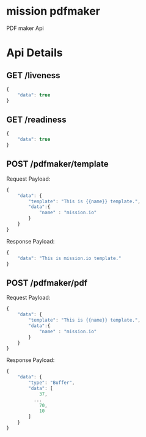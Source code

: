 # mission pdfmaker
PDF maker Api


# Api Details

## GET /liveness
```javascript
{
    "data": true
}
```
## GET /readiness
```javascript
{
    "data": true
}
```
## POST /pdfmaker/template
Request Payload: 
```javascript
{
	"data": {
		"template": "This is {{name}} template.",
		"data":{
			"name" : "mission.io"
		}
	}
}
```
Response Payload: 
```javascript
{
    "data": "This is mission.io template."
}

```
## POST /pdfmaker/pdf
Request Payload: 

```javascript
{
	"data": {
		"template": "This is {{name}} template.",
		"data":{
			"name" : "mission.io"
		}
	}
}
```
Response Payload:
```javascript
{
    "data": {
        "type": "Buffer",
        "data": [
            37,
          ...
            70,
            10
        ]
    }
}
```